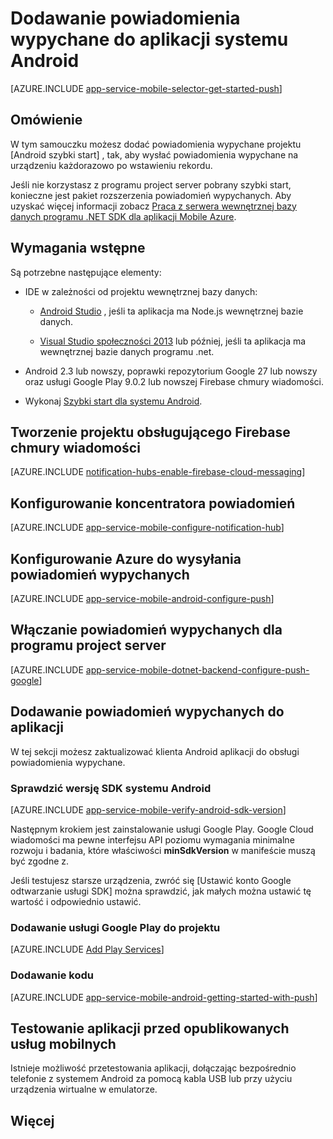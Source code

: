 <properties
    pageTitle="Dodawanie powiadomienia wypychane do Android aplikacji z Azure aplikacji dla urządzeń przenośnych"
    description="Dowiedz się, jak używać aplikacji Mobile Azure do wysyłania powiadomień wypychanych do Android aplikacji."
    services="app-service\mobile"
    documentationCenter="android"
    manager="erikre"
    editor=""
    authors="ysxu"/>

<tags
    ms.service="app-service-mobile"
    ms.workload="mobile"
    ms.tgt_pltfrm="mobile-android"
    ms.devlang="java"
    ms.topic="article"
    ms.date="10/12/2016"
    ms.author="yuaxu"/>

# <a name="add-push-notifications-to-your-android-app"></a>Dodawanie powiadomienia wypychane do aplikacji systemu Android

[AZURE.INCLUDE [app-service-mobile-selector-get-started-push](../../includes/app-service-mobile-selector-get-started-push.md)]

## <a name="overview"></a>Omówienie
W tym samouczku możesz dodać powiadomienia wypychane projektu [Android szybki start] , tak, aby wysłać powiadomienia wypychane na urządzeniu każdorazowo po wstawieniu rekordu.

Jeśli nie korzystasz z programu project server pobrany szybki start, konieczne jest pakiet rozszerzenia powiadomień wypychanych. Aby uzyskać więcej informacji zobacz [Praca z serwera wewnętrznej bazy danych programu .NET SDK dla aplikacji Mobile Azure](app-service-mobile-dotnet-backend-how-to-use-server-sdk.md).

## <a name="prerequisites"></a>Wymagania wstępne

Są potrzebne następujące elementy:

* IDE w zależności od projektu wewnętrznej bazy danych:

    * [Android Studio](https://developer.android.com/sdk/index.html) , jeśli ta aplikacja ma Node.js wewnętrznej bazie danych.

    * [Visual Studio społeczności 2013](https://go.microsoft.com/fwLink/p/?LinkID=391934) lub później, jeśli ta aplikacja ma wewnętrznej bazie danych programu .net.

* Android 2.3 lub nowszy, poprawki repozytorium Google 27 lub nowszy oraz usługi Google Play 9.0.2 lub nowszej Firebase chmury wiadomości.

* Wykonaj [Szybki start dla systemu Android].

## <a name="create-a-project-that-supports-firebase-cloud-messaging"></a>Tworzenie projektu obsługującego Firebase chmury wiadomości

[AZURE.INCLUDE [notification-hubs-enable-firebase-cloud-messaging](../../includes/notification-hubs-enable-firebase-cloud-messaging.md)]

## <a name="configure-a-notification-hub"></a>Konfigurowanie koncentratora powiadomień

[AZURE.INCLUDE [app-service-mobile-configure-notification-hub](../../includes/app-service-mobile-configure-notification-hub.md)]

## <a name="configure-azure-to-send-push-notifications"></a>Konfigurowanie Azure do wysyłania powiadomień wypychanych

[AZURE.INCLUDE [app-service-mobile-android-configure-push](../../includes/app-service-mobile-android-configure-push-for-firebase.md)]

## <a name="enable-push-notifications-for-the-server-project"></a>Włączanie powiadomień wypychanych dla programu project server

[AZURE.INCLUDE [app-service-mobile-dotnet-backend-configure-push-google](../../includes/app-service-mobile-dotnet-backend-configure-push-google.md)]

## <a name="add-push-notifications-to-your-app"></a>Dodawanie powiadomień wypychanych do aplikacji

W tej sekcji możesz zaktualizować klienta Android aplikacji do obsługi powiadomienia wypychane.

### <a name="verify-android-sdk-version"></a>Sprawdzić wersję SDK systemu Android

[AZURE.INCLUDE [app-service-mobile-verify-android-sdk-version](../../includes/app-service-mobile-verify-android-sdk-version.md)]

Następnym krokiem jest zainstalowanie usługi Google Play. Google Cloud wiadomości ma pewne interfejsu API poziomu wymagania minimalne rozwoju i badania, które właściwości **minSdkVersion** w manifeście muszą być zgodne z.

Jeśli testujesz starsze urządzenia, zwróć się [Ustawić konto Google odtwarzanie usługi SDK] można sprawdzić, jak małych można ustawić tę wartość i odpowiednio ustawić.

### <a name="add-google-play-services-to-the-project"></a>Dodawanie usługi Google Play do projektu

[AZURE.INCLUDE [Add Play Services](../../includes/app-service-mobile-add-google-play-services.md)]

### <a name="add-code"></a>Dodawanie kodu

[AZURE.INCLUDE [app-service-mobile-android-getting-started-with-push](../../includes/app-service-mobile-android-getting-started-with-push.md)]

## <a name="test-the-app-against-the-published-mobile-service"></a>Testowanie aplikacji przed opublikowanych usług mobilnych

Istnieje możliwość przetestowania aplikacji, dołączając bezpośrednio telefonie z systemem Android za pomocą kabla USB lub przy użyciu urządzenia wirtualne w emulatorze.

## <a name="more"></a>Więcej

<!-- URLs -->
[Szybki start dla systemu android]: app-service-mobile-android-get-started.md

[Konfigurowanie usługi Google Play SDK]:https://developers.google.com/android/guides/setup
